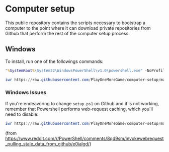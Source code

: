 # Computer setup

This public repository contains the scripts necessary to bootstrap a computer to the point where it can download private repositories from Github that perform the rest of the computer setup process.

## Windows

To install, run one of the followings commands:

````cmd
"%SystemRoot%\System32\WindowsPowerShell\v1.0\powershell.exe" -NoProfile -InputFormat None -ExecutionPolicy Bypass -Command "iex ((New-Object System.Net.WebClient).DownloadString('https://raw.githubusercontent.com/PlayOneMoreGame/computer-setup/master/bin/setup.ps1'))"
````

````powershell
iwr https://raw.githubusercontent.com/PlayOneMoreGame/computer-setup/master/bin/setup.ps1 -UseBasicParsing | iex
````

### Windows Issues

If you're endeavoring to change `setup.ps1` on Github and it is not working, remember that Powershell performs web-request caching, which you'll need to disable:

````powershell
iwr https://raw.githubusercontent.com/PlayOneMoreGame/computer-setup/master/bin/setup.ps1 -UseBasicParsing -Headers @{ "Pragma"="no-cache"; "Cache-Control"="no-cache"; } | iex
````
(from https://www.reddit.com/r/PowerShell/comments/8qd9sm/invokewebrequest_pulling_stale_data_from_github/e0ialgd/)

